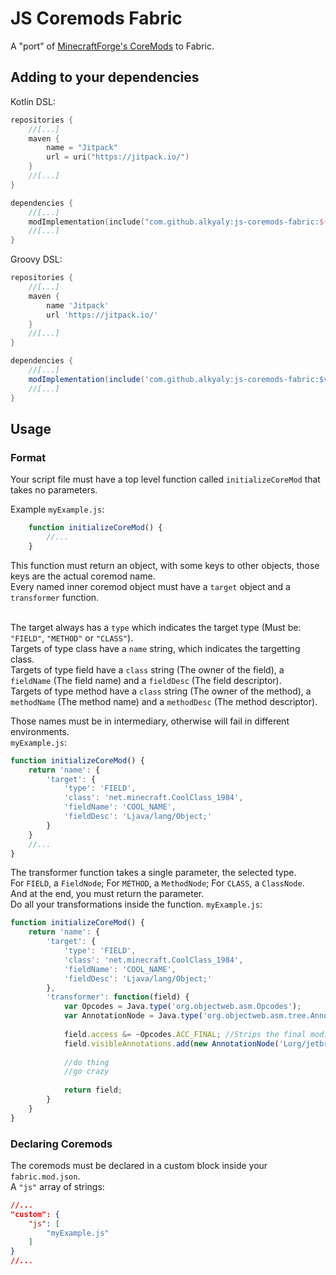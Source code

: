 # JS Coremods Fabric

A "port" of [MinecraftForge's CoreMods](https://github.com/minecraftforge/coremods) to Fabric.

## Adding to your dependencies

Kotlin DSL: 
```kotlin
repositories {
    //[...]
    maven {
        name = "Jitpack"
        url = uri("https://jitpack.io/")
    }
    //[...]
}

dependencies {
    //[...]
    modImplementation(include("com.github.alkyaly:js-coremods-fabric:${version}")!!)
    //[...]
}
```

Groovy DSL:
```groovy
repositories {
    //[...]
    maven {
        name 'Jitpack'
        url 'https://jitpack.io/'
    }
    //[...]
}

dependencies {
    //[...]
    modImplementation(include('com.github.alkyaly:js-coremods-fabric:$version'))
    //[...]
}
```

## Usage

### Format
Your script file must have a top level function called `initializeCoreMod` that takes no parameters.

Example `myExample.js`:
```javascript
    function initializeCoreMod() {
        //...   
    }
```

This function must return an object, with some keys to other objects, those keys are the actual coremod name.<br>
Every named inner coremod object must have a `target` object and a `transformer` function.<br><br>

The target always has a `type` which indicates the target type (Must be: `"FIELD"`, `"METHOD"` or `"CLASS"`).<br>
Targets of type class have a `name` string, which indicates the targetting class.<br>
Targets of type field have a `class` string (The owner of the field), a `fieldName` (The field name) and a `fieldDesc` (The field descriptor).<br>
Targets of type method have a `class` string (The owner of the method), a `methodName` (The method name) and a `methodDesc` (The method descriptor).<br>

Those names must be in intermediary, otherwise will fail in different environments.<br>
`myExample.js`:
```javascript
function initializeCoreMod() {
    return 'name': {
        'target': {
            'type': 'FIELD',
            'class': 'net.minecraft.CoolClass_1984',
            'fieldName': 'COOL_NAME',
            'fieldDesc': 'Ljava/lang/Object;'
        }
    }
    //...
}
```

The transformer function takes a single parameter, the selected type.<br>
For `FIELD`, a `FieldNode`; For `METHOD`, a `MethodNode`; For `CLASS`, a `ClassNode`.<br>
And at the end, you must return the parameter.<br>
Do all your transformations inside the function.
`myExample.js`:
```javascript
function initializeCoreMod() {
    return 'name': {
        'target': {
            'type': 'FIELD',
            'class': 'net.minecraft.CoolClass_1984',
            'fieldName': 'COOL_NAME',
            'fieldDesc': 'Ljava/lang/Object;'
        },
        'transformer': function(field) {
            var Opcodes = Java.type('org.objectweb.asm.Opcodes');
            var AnnotationNode = Java.type('org.objectweb.asm.tree.AnnotationNode');
           
            field.access &= ~Opcodes.ACC_FINAL; //Strips the final modifier from the field
            field.visibleAnnotations.add(new AnnotationNode('Lorg/jetbrains/annotations/Nullable;')); //Adds the nullable annotation
            
            //do thing
            //go crazy
            
            return field;       
        }
    }
}
```

### Declaring Coremods
The coremods must be declared in a custom block inside your `fabric.mod.json`.<br>
A `"js"` array of strings:

```json
//...
"custom": {
    "js": [
        "myExample.js"
    ]
}
//...
```
